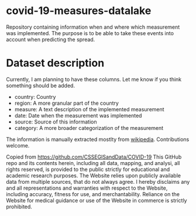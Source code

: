 # covid-19-measures-datalake
Repository containing information when and where which measurement was implemented.
The purpose is to be able to take these events into account when predicting the spread.

# Dataset description
Currently, I am planning to have these columns. Let me know if you think something should be added.


- country: Country
- region: A more granular part of the country
- measure: A text description of the implemented measurement
- date: Date when the measurement was implemented
- source: Source of this information
- category: A more broader categorization of the measurement


The information is manually extracted mostlty from [wikipedia](https://en.wikipedia.org/wiki/Category:2019%E2%80%9320_coronavirus_pandemic_by_country_and_territory).
Contributions welcome.

Copied from https://github.com/CSSEGISandData/COVID-19
This GitHub repo and its contents herein, including all data, mapping, and analysi, all rights reserved, is provided to the public strictly for educational and academic research purposes. The Website relies upon publicly available data from multiple sources, that do not always agree. I hereby disclaims any and all representations and warranties with respect to the Website, including accuracy, fitness for use, and merchantability. Reliance on the Website for medical guidance or use of the Website in commerce is strictly prohibited.

